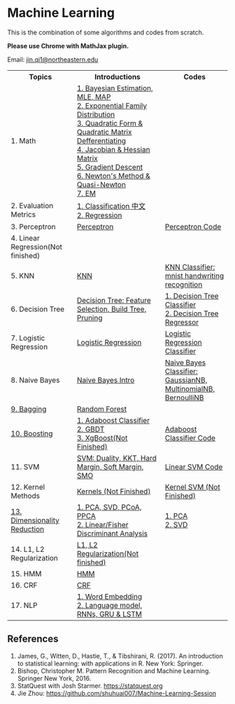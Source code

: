 # Machine Learning

This is the combination of some algorithms and codes from scratch. 

**Please use Chrome with MathJax plugin.**

Email: <jin.qi1@northeastern.edu>


<table>
  <tr>
    <th width="30%">Topics</th>
    <th width="40%">Introductions</th>
    <th width="30%">Codes</th>
  </tr>
  <tr>
    <td>1. Math</td>
    <td><a href="https://github.com/uttgeorge/Machine-Learning-Models/blob/master/Math/Bayesian%20Estimation%2C%20MLE%2C%20MAP.md"> 1. Bayesian Estimation, MLE, MAP</a>
    <a href="https://github.com/uttgeorge/Machine-Learning-Models/blob/master/Math/Exponential%20Family%20Distribution.md"> <br>2. Exponential Family Distribution</br></a>
     <a href="https://github.com/uttgeorge/Machine-Learning-Models/blob/master/Math/Quadratic%20Form%20%26%20Quadratic%20Matrix%20Defferentiating.md"> 3. Quadratic Form & Quadratic Matrix Defferentiating</br></a>
     <a href="https://github.com/uttgeorge/Machine-Learning-Models/blob/master/Math/Jacobian%20%26%20Hessian%20Matrix.md"> 4. Jacobian & Hessian Matrix</br></a>
    <a href="https://github.com/uttgeorge/Machine-Learning-Models/blob/master/Math/Gradient%20Descent.md">5. Gradient Descent</br>
    <a href="https://github.com/uttgeorge/Machine-Learning-Models/blob/master/Math/Newton's%20method%20%26%20Quasi-Newton%20method%20%EF%BC%88BFGS%20ongoing%EF%BC%89.md">6. Newton's Method & Quasi-Newton<!-- (BFGS ongoing)--></br>
<!--    <a href=""> 7. Common Probability Distributions(Not Finished)</br></a>
    <a href=""> 8. Probabilistic Graphical Model(Not Finished)</a></br>-->
    <a href=""> 7. EM </a></td>
    <td></td>
  </tr>
  <tr>
    <td>2.  Evaluation Metrics</td>
    <td><a href="https://github.com/uttgeorge/Machine-Learning-Models/blob/master/Evaluation%20Metrics/Evaluation%20Metrics%20-%20Classification.md">1. Classification 中文</a>
    <a></a>
    <a href="https://github.com/uttgeorge/Machine-Learning-Models/blob/master/Evaluation%20Metrics/Evaluation%20Metrics%20-%20Regression.md"><br>2. Regression</br></a>
    </td>
    <td></td>
  </tr>
 <tr>
    <td>3. Perceptron</td>
    <td><a href="https://github.com/uttgeorge/Machine-Learning-Models/blob/master/Perceptron/Perceptron.md">Perceptron</a></td>
    <td><a href="https://github.com/uttgeorge/Machine-Learning-Models/blob/master/Perceptron/Perceptron.ipynb">Perceptron Code</a></td>
  </tr>
  <tr>
    <td>4. Linear Regression(Not finished)</td>
    <td><a href=""></a></td>
    <td><a href=""></a></td>
  </tr>
  <tr>
    <td>5. KNN</td>
    <td><a href="https://github.com/uttgeorge/Machine-Learning-Models/blob/master/KNN/KNN.md">KNN</a></td>
    <td><a href="https://github.com/uttgeorge/Machine-Learning-Models/blob/master/KNN/KNN%20Classifier.ipynb">KNN Classifier: mnist handwriting recognition</a></td>
  </tr>
  <tr>
    <td>6. Decision Tree</td>
    <td><a href="https://github.com/uttgeorge/Machine-Learning-Models/blob/master/Decision%20Tree/Decision%20Tree.md">Decision Tree: Feature Selection, Build Tree, Pruning</a></td>
    <td><a href="https://github.com/uttgeorge/Machine-Learning-Models/blob/master/Decision%20Tree/Decision%20Tree%20Classifier.ipynb">1. Decision Tree Classifier</a>
    <a href="https://github.com/uttgeorge/Machine-Learning-Models/blob/master/Decision%20Tree/Decision%20Tree%20Regressor.ipynb"><br>2. Decision Tree Regressor</a></td>
  </tr>
  <tr>
    <td>7. Logistic Regression</td>
    <td><a href="https://github.com/uttgeorge/Machine-Learning-Models/blob/master/Logistic%20Regression/Logistic%20Regression.md">Logistic Regression</a></td>
    <td><a href="https://github.com/uttgeorge/Machine-Learning-Models/blob/master/Logistic%20Regression/LogisticRegressionClassifier.ipynb">Logistic Regression Classifier</a></td>
  </tr>
  <tr>
    <td>8. Naive Bayes</td>
    <td><a href="https://github.com/uttgeorge/Machine-Learning-Models/blob/master/Naive%20Bayes/Naive%20Bayes.md">Naive Bayes Intro</a></td>
    <td><a href="https://github.com/uttgeorge/Machine-Learning-Models/blob/master/Naive%20Bayes/naive_bayes.ipynb">Naive Bayes Classifier: GaussianNB, MultinomialNB, BernoulliNB</a></td>
  </tr>
  <tr>
    <td><a href="https://github.com/uttgeorge/Machine-Learning-Models/blob/master/Bagging%20Algorithms/Ensemble%20Method%20-%20Bagging.md">9. Bagging</a></td>
    <td><a href="https://github.com/uttgeorge/Machine-Learning-Models/blob/master/Bagging%20Algorithms/Random%20Forest/Random%20Forest.md">Random Forest</a></td>
    <td></td>
  </tr>
  <tr>
    <td><a href="https://github.com/uttgeorge/Machine-Learning-Models/blob/master/Boosting%20Algorithms/Boosting.md">10. Boosting</a></td>
    <td><a href="https://github.com/uttgeorge/Machine-Learning-Models/blob/master/Boosting%20Algorithms/Adaboost/Adaboost%20-%20Classification.md">1. Adaboost Classifier</a></br>
    <a href="https://github.com/uttgeorge/Machine-Learning-Models/blob/master/Boosting%20Algorithms/GBDT/Gradient%20Boosting%20Decision%20Tree%20(GBDT).md">2. GBDT</a></br>
    <a href="">3. XgBoost(Not Finished)</a></td>
    <td><a href="https://github.com/uttgeorge/Machine-Learning-Models/blob/master/Boosting%20Algorithms/Adaboost/Adaboost_Classifier.ipynb">Adaboost Classifier Code</a></td>
  </tr>
  <tr>
    <td>11. SVM</td>
    <td><a href="https://github.com/uttgeorge/Machine-Learning-Models/blob/master/SVM/SVM.md">SVM: Duality, KKT, Hard Margin, Soft Margin, SMO</a></td>
    <td><a href="https://github.com/uttgeorge/Machine-Learning-Models/blob/master/SVM/LinearSVM.ipynb">Linear SVM Code</a></td>
  </tr>
  <tr>
    <td>12. Kernel Methods</td>
    <td><a href="">Kernels (Not Finished)</a></td>
    <td><a href="">Kernel SVM (Not Finished)</a></td>
  </tr>
  <tr>
    <td><a href="https://github.com/uttgeorge/Machine-Learning-Models/blob/master/Dimensionality%20Reduction/Dimensionality%20Reduction.md">13. Dimensionality Reduction</a></td>
    <td><a href="https://github.com/uttgeorge/Machine-Learning-Models/blob/master/Dimensionality%20Reduction/PCA/PCA.md">1. PCA, SVD, PCoA, PPCA</br></a>
    <a href="https://github.com/uttgeorge/Machine-Learning-Models/blob/master/Dimensionality%20Reduction/LDA/Linear%20Discriminant%20Analysis.md">2. Linear/Fisher Discriminant Analysis</a></td>
    <td><a href="https://github.com/uttgeorge/Machine-Learning-Models/blob/master/Dimensionality%20Reduction/PCA/PCA_eigen.ipynb">1. PCA</a>
    <br><a href="https://github.com/uttgeorge/Machine-Learning-Models/blob/master/Dimensionality%20Reduction/PCA/SVD_PCA.ipynb"> 2. SVD</a></br>
    </td>
  </tr>
  <tr>
    <td>14. L1, L2 Regularization</td>
    <td><a href="">L1, L2 Regularization(Not finished)</a></td>
    <td><a href="">
  </a></br>
    </td>
  </tr>
   <tr>
 <!--   <td>15. Clustering </td>
    <td><a href="">1. K-Means (Not finished)</a></br>
    <a href="">2. Hierarchical (Not finished)</a>
    </br>
    <a href="">3. DBSCAN (Not finished)</a>
    </br>
    <a href="">4. Desity Peaks Clustering Algorithm (Not finished)</a></td>
    <td><a href="">
  </a></br>
    </td>
  </tr>
  <tr>
    <td>16. Association Rules</td>
    <td><a href="">Apriori (Not finished)</a></td>
    <td><a href="">
  </a></br>
    </td>
  </tr>
  <tr>
    <td>17. GMM</td>
    <td><a href="">GMM (Not finished)</a></td>
    <td><a href="">
  </a></br>
    </td>
  </tr>
  <tr>
-->    <td>15. HMM</td>
    <td><a href="https://github.com/uttgeorge/Machine-Learning-Models/blob/master/HMM/Hidden%20Markov%20Model.md">HMM</a></td>
    <td><a href="">
  </a></br>
    </td>
  </tr>
   <tr>
    <td>16. CRF</td>
    <td><a href="https://github.com/uttgeorge/Machine-Learning-Models/blob/master/CRF/Conditional%20Random%20Field.md">CRF</a></td>
    <td><a href="">
  </a></br>
    </td>
  </tr>
 <tr>
    <td>17. NLP</td>
    <td><a href="https://github.com/uttgeorge/NLP/blob/master/1.%20Word%20Embedding.md">1. Word Embedding</a>
    <a href="https://github.com/uttgeorge/NLP/blob/master/2.%20Language%20model%2C%20RNNs%2C%20GRU%20%26%20LSTM.md"><br>2. Language model, RNNs, GRU & LSTM</a></td>
    <td><a href="">
  </a></br>
    </td>
  </tr>
</table>


## References

1. James, G., Witten, D., Hastie, T., & Tibshirani, R. (2017). An introduction to statistical learning: with applications in R. New York: Springer.
2. Bishop, Christopher M. Pattern Recognition and Machine Learning. Springer New York, 2016.
3. StatQuest with Josh Starmer. https://statquest.org
4. Jie Zhou: https://github.com/shuhuai007/Machine-Learning-Session


